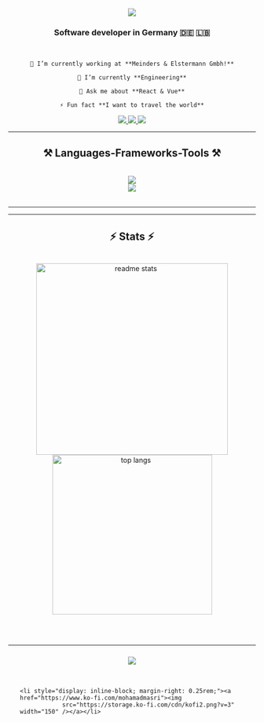 <h1 align="center">
    <img
        src="https://readme-typing-svg.herokuapp.com/?font=Righteous&size=35&center=true&vCenter=true&width=500&height=70&duration=4000&lines=Hi+There!+👋;+I'm+Mohamad+Masri!;" />
</h1>

<h3 align="center">Software developer in Germany 🇩🇪 🇱🇧</h3>

<br />

<div align="center">

    🔭 I’m currently working at **Meinders & Elstermann Gmbh!**

    🌱 I’m currently **Engineering**

    💬 Ask me about **React & Vue**

    ⚡ Fun fact **I want to travel the world**

</div>

<div align="center">
    <a href="mailto:masri_mohamad@protonmail.com">
        <img src="https://img.shields.io/badge/Gmail-333333?style=for-the-badge&logo=gmail&logoColor=red" />
    </a>
    <a href="https://www.linkedin.com/in/mohamad-masri-89778915a/" target="_blank">
        <img src="https://img.shields.io/badge/LinkedIn-0077B5?style=for-the-badge&logo=linkedin&logoColor=white"
            target="_blank" />
    </a>
    <a href="https://masri-programmer.github.io/mohamad-masri/" target="_blank">
        <img src="https://img.shields.io/badge/Portfolio-FF5722?style=for-the-badge&logo=todoist&logoColor=white"
            target="_blank" />
    </a>
</div>

<hr />

<h2 align="center">⚒️ Languages-Frameworks-Tools ⚒️</h2>
<br />
<div align="center">
    <img src="https://skillicons.dev/icons?i=vue,react,html,css,github,linux,php,laravel,neovim,tailwind,git" />
    <br>
    <img src="https://skillicons.dev/icons?i=nodejs,javascript,typescript,express,firebase,nextjs,mysql" /><br>
</div>

<br />
<hr />

<!-- <div align="center">
    <h2>🐍 My Contributions 🐍</h2>
    <br>
    <img alt="snake eating my contributions"
        src="https://raw.githubusercontent.com/WassimYazbekk/WassimYazbekk/output/github-contribution-grid-snake.svg" />

    <br /><br /><br />
</div> -->
<hr />

<h2 align="center">⚡ Stats ⚡</h2>
<br>
<div align=center>
    <img width=390
        src="https://github-readme-stats.vercel.app/api?username=Masri-programmer&show_icons=true&theme=react&rank_icon=github&border_radius=10"
        alt="readme stats" />
    <img width=325
        src="https://github-readme-stats.vercel.app/api/top-langs/?username=Masri-programmer&hide=HTML&langs_count=8&layout=compact&theme=react&border_radius=10&size_weight=0.5&count_weight=0.5&exclude_repo=github-readme-stats"
        alt="top langs" />
</div>

<br /><br />
<hr />

<h3 align="center">
    <img
        src="https://readme-typing-svg.herokuapp.com/?font=Righteous&size=25&center=true&vCenter=true&width=500&height=70&duration=4000&lines=Thanks+for+visiting!+✌️;+Shoot+me+a+message+on+Linkedin!;I'm+always+down+to+collab+:)">
</h3>

<br />

<ul style="list-style-type: none; margin: 0;">

    <li style="display: inline-block; margin-right: 0.25rem;"><a href="https://www.ko-fi.com/mohamadmasri"><img
                src="https://storage.ko-fi.com/cdn/kofi2.png?v=3" width="150" /></a></li>

</ul>
